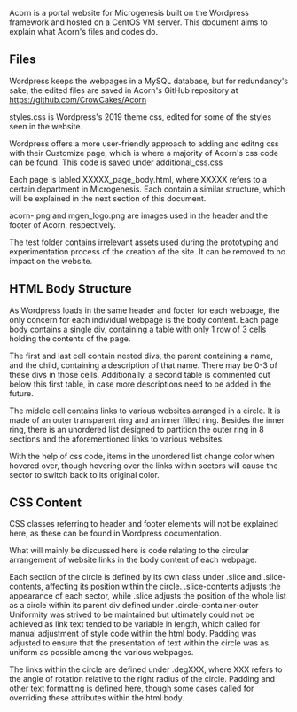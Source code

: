 Acorn is a portal website for Microgenesis built on the Wordpress framework and hosted on a CentOS VM server.
This document aims to explain what Acorn's files and codes do.



## Files
Wordpress keeps the webpages in a MySQL database, but for redundancy's sake, 
the edited files are saved in Acorn's GitHub repository at https://github.com/CrowCakes/Acorn

styles.css is Wordpress's 2019 theme css, edited for some of the styles seen in the website.

Wordpress offers a more user-friendly approach to adding and editng css with their Customize page, which is where a majority of Acorn's css code can be found.
This code is saved under additional_css.css

Each page is labled XXXXX_page_body.html, where XXXXX refers to a certain department in Microgenesis.
Each contain a similar structure, which will be explained in the next section of this document.

acorn-.png and mgen_logo.png are images used in the header and the footer of Acorn, respectively.

The test folder contains irrelevant assets used during the prototyping and experimentation process of the creation of the site.
It can be removed to no impact on the website.



## HTML Body Structure
As Wordpress loads in the same header and footer for each webpage, the only concern for each individual webpage is the body content.
Each page body contains a single div, containing a table with only 1 row of 3 cells holding the contents of the page.

The first and last cell contain nested divs, the parent containing a name, and the child, containing a description of that name.
There may be 0-3 of these divs in those cells.
Additionally, a second table is commented out below this first table, in case more descriptions need to be added in the future.

The middle cell contains links to various websites arranged in a circle. It is made of an outer transparent ring and an inner filled ring.
Besides the inner ring, there is an unordered list designed to partition the outer ring in 8 sections and the aforementioned links to various websites.

With the help of css code, items in the unordered list change color when hovered over, though hovering over the links within sectors will cause the sector to switch back to its original color.



## CSS Content
CSS classes referring to header and footer elements will not be explained here, as these can be found in Wordpress documentation.

What will mainly be discussed here is code relating to the circular arrangement of website links in the body content of each webpage.

Each section of the circle is defined by its own class under .slice and .slice-contents, affecting its position within the circle.
.slice-contents adjusts the appearance of each sector, while .slice adjusts the position of the whole list as a circle within its parent div defined under .circle-container-outer
Uniformity was strived to be maintained but ultimately could not be achieved as link text tended to be variable in length, which called for manual adjustment of style code within the html body.
Padding was adjusted to ensure that the presentation of text within the circle was as uniform as possible among the various webpages.

The links within the circle are defined under .degXXX, where XXX refers to the angle of rotation relative to the right radius of the circle.
Padding and other text formatting is defined here, though some cases called for overriding these attributes within the html body.